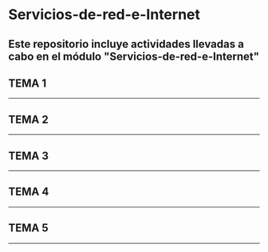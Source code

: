 # Servicios-de-red-e-Internet

Este repositorio incluye actividades llevadas a cabo en el módulo "Servicios-de-red-e-Internet"
---
## TEMA 1
---
## TEMA 2
---
## TEMA 3
---
## TEMA 4
---
## TEMA 5
---

